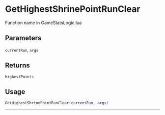 # GetHighestShrinePointRunClear
Function name in GameStatsLogic.lua
## Parameters
`currentRun`, `args`
## Returns
`highestPoints`
## Usage
```lua
GetHighestShrinePointRunClear(currentRun, args)
```
---
